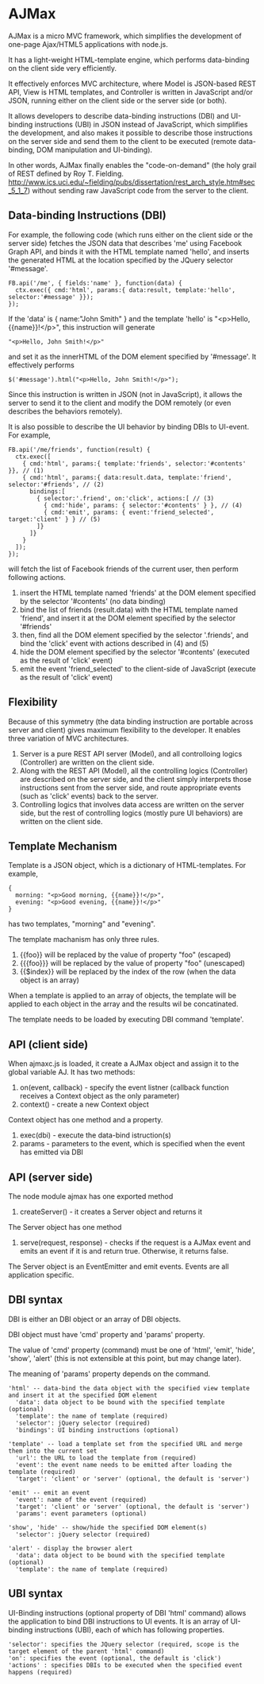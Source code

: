 AJMax
=====

AJMax is a micro MVC framework, which simplifies the development of one-page Ajax/HTML5 applications with node.js.

It has a light-weight HTML-template engine, which performs data-binding on the client side very efficiently.

It effectively enforces MVC architecture, where Model is JSON-based REST API, View is HTML templates,
and Controller is written in JavaScript and/or JSON, running either on the client side or the server side (or both).

It allows developers to describe data-binding instructions (DBI) and UI-binding instructions (UBI) in JSON instead of JavaScript, which simplifies the development, and also makes it possible to describe those instructions on the server side and send them to the client to be executed (remote data-binding, DOM manipulation and UI-binding).

In other words, AJMax finally enables the "code-on-demand" (the holy grail of REST defined by Roy T. Fielding. http://www.ics.uci.edu/~fielding/pubs/dissertation/rest_arch_style.htm#sec_5_1_7) without sending raw JavaScript code from the server to the client.  

Data-binding Instructions (DBI)
-------------------------------

For example, the following code (which runs either on the client side or the server side) fetches the JSON data that describes 'me' using Facebook Graph API, and binds it with the HTML template named 'hello', and inserts the generated HTML at the location specified by the JQuery selector '#message'.

    FB.api('/me', { fields:'name' }, function(data) {
      ctx.exec({ cmd:'html', params:{ data:result, template:'hello', selector:'#message' }});
    });

If the 'data' is { name:"John Smith" } and the template 'hello' is "\<p>Hello, {{name}}!\</p>", this instruction will generate

    "<p>Hello, John Smith!</p>"

and set it as the innerHTML of the DOM element specified by '#message'. It effectively performs

    $('#message').html("<p>Hello, John Smith!</p>");

Since this instruction is written in JSON (not in JavaScript), it allows the server to send it to the client and modify the DOM remotely (or even describes the behaviors remotely).

It is also possible to describe the UI behavior by binding DBIs to UI-event. For example, 

    FB.api('/me/friends', function(result) {
      ctx.exec([
        { cmd:'html', params:{ template:'friends', selector:'#contents' }}, // (1)
        { cmd:'html', params:{ data:result.data, template:'friend', selector:'#friends', // (2)
          bindings:[
            { selector:'.friend', on:'click', actions:[ // (3)
              { cmd:'hide', params: { selector:'#contents' } }, // (4)
              { cmd:'emit', params: { event:'friend_selected', target:'client' } } // (5)
            ]}
          ]}
        }
      ]);
    });

will fetch the list of Facebook friends of the current user, then perform following actions.

1. insert the HTML template named 'friends' at the DOM element specified by the selector '#contents' (no data binding)
2. bind the list of friends (result.data) with the HTML template named 'friend', and insert it at the DOM element specified by the selector '#friends'
3. then, find all the DOM element specified by the selector '.friends', and bind the 'click' event with actions described in (4) and (5)
4. hide the DOM element specified by the selector '#contents' (executed as the result of 'click' event)
5. emit the event 'friend_selected' to the client-side of JavaScript (execute as the result of 'click' event)

Flexibility
-----------

Because of this symmetry (the data binding instruction are portable across server and client) gives maximum flexibility to the developer. It enables three variation of MVC architectures.

1. Server is a pure REST API server (Model), and all controlloing logics (Controller) are written on the client side. 
2. Along with the REST API (Model), all the controlling logics (Controller) are described on the server side, and the client simply interprets those instructions sent from the server side, and route appropriate events (such as 'click' events) back to the server.
3. Controlling logics that involves data access are written on the server side, but the rest of controlling logics (mostly pure UI behaviors) are written on the client side. 

Template Mechanism
------------------

Template is a JSON object, which is a dictionary of HTML-templates. For example, 

    {
      morning: "<p>Good morning, {{name}}!</p>",
      evening: "<p>Good evening, {{name}}!</p>"
    }
    
has two templates, "morning" and "evening". 

The template machanism has only three rules.

1. {{foo}} will be replaced by the value of property "foo" (escaped)
2. {{{foo}}} will be replaced by the value of property "foo" (unescaped)
3. {{$index}} will be replaced by the index of the row (when the data object is an array)

When a template is applied to an array of objects, the template will be applied to each object in the array and the results wil be concatinated.

The template needs to be loaded by executing DBI command 'template'.

API (client side)
-----------------

When ajmaxc.js is loaded, it create a AJMax object and assign it to the global variable AJ. It has two methods:

1. on(event, callback) - specify the event listner (callback function receives a Context object as the only parameter)
2. context() - create a new Context object

Context object has one method and a property. 

1. exec(dbi) - execute the data-bind istruction(s)
2. params - parameters to the event, which is specified when the event has emitted via DBI

API (server side)
-----------------

The node module ajmax has one exported method

1. createServer() - it creates a Server object and returns it

The Server object has one method

1. serve(request, response) - checks if the request is a AJMax event and emits an event if it is and return true. Otherwise, it returns false.

The Server object is an EventEmitter and emit events. Events are all application specific.

DBI syntax
----------

DBI is either an DBI object or an array of DBI objects.

DBI object must have 'cmd' property and 'params' property.

The value of 'cmd' property (command) must be one of 'html', 'emit', 'hide', 'show', 'alert' (this is not extensible at this point, but may change later). 

The meaning of 'params' property depends on the command.

    'html' -- data-bind the data object with the specified view template and insert it at the specified DOM element
      'data': data object to be bound with the specified template (optional)
      'template': the name of template (required)
      'selector': jQuery selector (required)
      'bindings': UI binding instructions (optional)
      
    'template' -- load a template set from the specified URL and merge them into the current set
      'url': the URL to load the template from (required)
      'event': the event name needs to be emitted after loading the template (required)
      'target': 'client' or 'server' (optional, the default is 'server')

    'emit' -- emit an event
      'event': name of the event (required)
      'target': 'client' or 'server' (optional, the default is 'server')
      'params': event parameters (optional)
      
    'show', 'hide' -- show/hide the specified DOM element(s)
      'selector': jQuery selector (required)
      
    'alert' - display the browser alert
      'data': data object to be bound with the specified template (optional)
      'template': the name of template (required)

UBI syntax
----------

UI-Binding instructions (optional property of DBI 'html' command) allows the application to bind DBI instructions to UI events. It is an array of UI-binding instructions (UBI), each of which has following properties.

    'selector': specifies the JQuery selector (required, scope is the target element of the parent 'html' command)
    'on': specifies the event (optional, the default is 'click')
    'actions' : specifies DBIs to be executed when the specified event happens (required)
    


